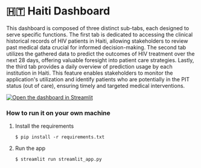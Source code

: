 # 🇭🇹 Haiti Dashboard

This dashboard is composed of three distinct sub-tabs, each designed to serve specific functions. The first tab is dedicated to accessing the clinical historical records of HIV patients in Haiti, allowing stakeholders to review past medical data crucial for informed decision-making. The second tab utilizes the gathered data to predict the outcomes of HIV treatment over the next 28 days, offering valuable foresight into patient care strategies. Lastly, the third tab provides a daily overview of prediction usage by each institution in Haiti. This feature enables stakeholders to monitor the application's utilization and identify patients who are potentially in the PIT status (out of care), ensuring timely and targeted medical interventions.

[![Open the dashboard in Streamlit](https://static.streamlit.io/badges/streamlit_badge_black_white.svg)](https://haitidashboardcghpi.streamlit.app/)

### How to run it on your own machine

1. Install the requirements

   ```
   $ pip install -r requirements.txt
   ```

2. Run the app

   ```
   $ streamlit run streamlit_app.py
   ```
